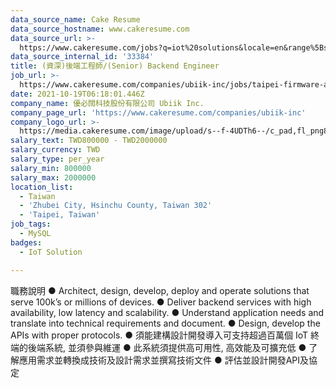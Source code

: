 ```yaml
---
data_source_name: Cake Resume
data_source_hostname: www.cakeresume.com
data_source_url: >-
  https://www.cakeresume.com/jobs?q=iot%20solutions&locale=en&range%5Bsalary_range%5D%5Bmin%5D=1000000
data_source_internal_id: '33384'
title: (資深)後端工程師/(Senior) Backend Engineer
job_url: >-
  https://www.cakeresume.com/companies/ubiik-inc/jobs/taipei-firmware-application-engineer
date: 2021-10-19T06:18:01.446Z
company_name: 優必闊科技股份有限公司 Ubiik Inc.
company_page_url: 'https://www.cakeresume.com/companies/ubiik-inc'
company_logo_url: >-
  https://media.cakeresume.com/image/upload/s--f-4UDTh6--/c_pad,fl_png8,h_200,w_200/v1616729462/w5oshimuxmurdi30f270.png
salary_text: TWD800000 - TWD2000000
salary_currency: TWD
salary_type: per_year
salary_min: 800000
salary_max: 2000000
location_list:
  - Taiwan
  - 'Zhubei City, Hsinchu County, Taiwan 302'
  - 'Taipei, Taiwan'
job_tags:
  - MySQL
badges:
  - IoT Solution

---
```


職務說明 ● Architect, design, develop, deploy and operate solutions that serve 100k’s or millions of devices. ● Deliver backend services with high availability, low latency and scalability. ● Understand application needs and translate into technical requirements and document. ● Design, develop the APIs with proper protocols. ● 須能建構設計開發導入可支持超過百萬個 IoT 終端的後端系統, 並須參與維運 ● 此系統須提供高可用性, 高效能及可擴充低 ● 了解應用需求並轉換成技術及設計需求並撰寫技術文件 ● 評估並設計開發API及協定